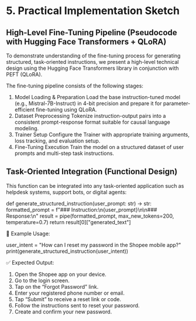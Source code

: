 # 5. Practical Implementation Sketch

## High-Level Fine-Tuning Pipeline (Pseudocode with Hugging Face Transformers + QLoRA)
To demonstrate understanding of the fine-tuning process for generating structured, task-oriented instructions, we present a high-level technical design using the Hugging Face Transformers library in conjunction with PEFT (QLoRA).

The fine-tuning pipeline consists of the following stages:
1. Model Loading & Preparation
Load the base instruction-tuned model (e.g., Mistral-7B-Instruct) in 4-bit precision and prepare it for parameter-efficient fine-tuning using QLoRA.
2. Dataset Preprocessing
Tokenize instruction-output pairs into a consistent prompt-response format suitable for causal language modeling.
3. Trainer Setup
Configure the Trainer with appropriate training arguments, loss tracking, and evaluation setup.
4. Fine-Tuning Execution
Train the model on a structured dataset of user prompts and multi-step task instructions.


## Task-Oriented Integration (Functional Design)
This function can be integrated into any task-oriented application such as helpdesk systems, support bots, or digital agents:

def generate_structured_instruction(user_prompt: str) -> str:
    formatted_prompt = f"### Instruction:\n{user_prompt}\n\n### Response:\n"
    result = pipe(formatted_prompt, max_new_tokens=200, temperature=0.7)
    return result[0]["generated_text"]
    
🔄 Example Usage:

user_intent = "How can I reset my password in the Shopee mobile app?"
print(generate_structured_instruction(user_intent))

✅ Expected Output:

1. Open the Shopee app on your device.  
2. Go to the login screen.  
3. Tap on the “Forgot Password” link.  
4. Enter your registered phone number or email.  
5. Tap “Submit” to receive a reset link or code.  
6. Follow the instructions sent to reset your password.  
7. Create and confirm your new password.
